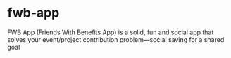 # fwb-app
FWB App (Friends With Benefits App) is a solid, fun and social app that solves your event/project contribution problem—social saving for a shared goal
